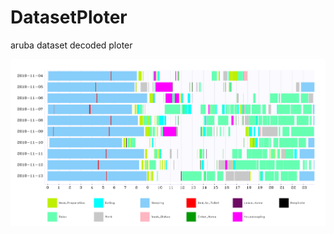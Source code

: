 # DatasetPloter
aruba dataset decoded ploter

![alt text](https://raw.githubusercontent.com/hhojatansari/DatasetPloter/master/0.png)
